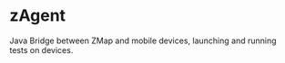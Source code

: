 zAgent
==============

Java Bridge between ZMap and mobile devices, launching and running tests on devices.
